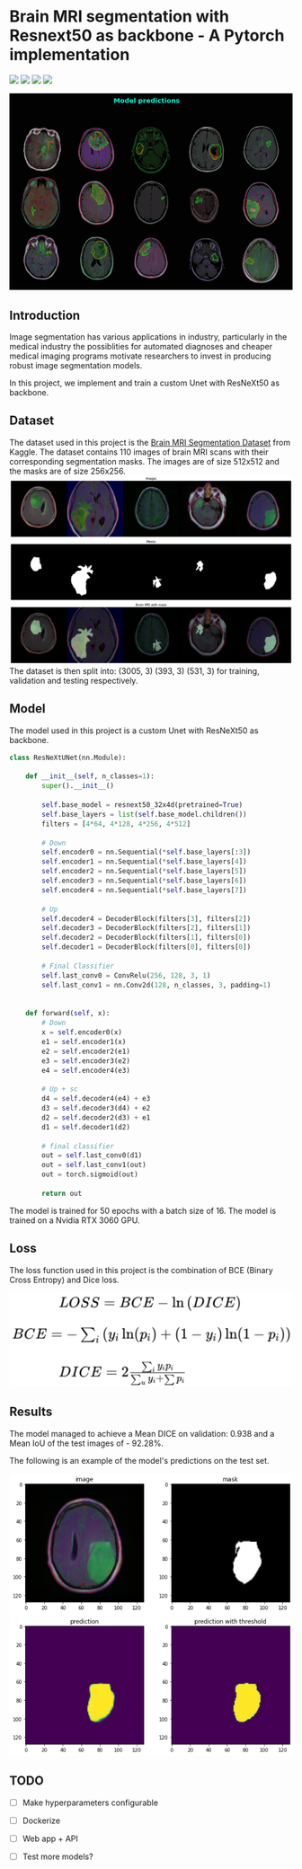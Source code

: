 # Brain MRI segmentation with Resnext50 as backbone - A Pytorch implementation

![](https://img.shields.io/badge/PyTorch-1.11.0-green.svg) ![](https://img.shields.io/badge/Python-3.8-green.svg) ![](https://img.shields.io/badge/Ubuntu-18.04-green.svg) ![](https://img.shields.io/badge/CUDA-11.6-green.svg)

![](images/results.gif)

## Introduction
Image segmentation has various applications in industry, particularly in the medical industry the possiblities for automated diagnoses and cheaper medical imaging programs motivate researchers to invest in producing robust image segmentation models.

In this project, we implement and train a custom Unet with ResNeXt50 as backbone.

## Dataset
The dataset used in this project is the [Brain MRI Segmentation Dataset](https://www.kaggle.com/mateuszbuda/lgg-mri-segmentation) from Kaggle. The dataset contains 110 images of brain MRI scans with their corresponding segmentation masks. The images are of size 512x512 and the masks are of size 256x256.
![](images/image_mask.png)
The dataset is then split into:
(3005, 3) (393, 3) (531, 3) for training, validation and testing respectively.

## Model
The model used in this project is a custom Unet with ResNeXt50 as backbone. 
```python
class ResNeXtUNet(nn.Module):

    def __init__(self, n_classes=1):
        super().__init__()
        
        self.base_model = resnext50_32x4d(pretrained=True)
        self.base_layers = list(self.base_model.children())
        filters = [4*64, 4*128, 4*256, 4*512]
        
        # Down
        self.encoder0 = nn.Sequential(*self.base_layers[:3])
        self.encoder1 = nn.Sequential(*self.base_layers[4])
        self.encoder2 = nn.Sequential(*self.base_layers[5])
        self.encoder3 = nn.Sequential(*self.base_layers[6])
        self.encoder4 = nn.Sequential(*self.base_layers[7])

        # Up
        self.decoder4 = DecoderBlock(filters[3], filters[2])
        self.decoder3 = DecoderBlock(filters[2], filters[1])
        self.decoder2 = DecoderBlock(filters[1], filters[0])
        self.decoder1 = DecoderBlock(filters[0], filters[0])

        # Final Classifier
        self.last_conv0 = ConvRelu(256, 128, 3, 1)
        self.last_conv1 = nn.Conv2d(128, n_classes, 3, padding=1)
                       
        
    def forward(self, x):
        # Down
        x = self.encoder0(x)
        e1 = self.encoder1(x)
        e2 = self.encoder2(e1)
        e3 = self.encoder3(e2)
        e4 = self.encoder4(e3)

        # Up + sc
        d4 = self.decoder4(e4) + e3
        d3 = self.decoder3(d4) + e2
        d2 = self.decoder2(d3) + e1
        d1 = self.decoder1(d2)

        # final classifier
        out = self.last_conv0(d1)
        out = self.last_conv1(out)
        out = torch.sigmoid(out)
        
        return out
```
The model is trained for 50 epochs with a batch size of 16. The model is trained on a Nvidia RTX 3060 GPU.

## Loss
The loss function used in this project is the combination of BCE (Binary Cross Entropy) and Dice loss.

![](images/loss2.png)

## Results
The model managed to achieve a Mean DICE on validation: 0.938 and a Mean IoU of the test images of - 92.28%.

The following is an example of the model's predictions on the test set.

![](images/prediction.png)

## TODO
- [ ] Make hyperparameters configurable
- [ ] Dockerize
- [ ] Web app + API
- [ ] Test more models?

